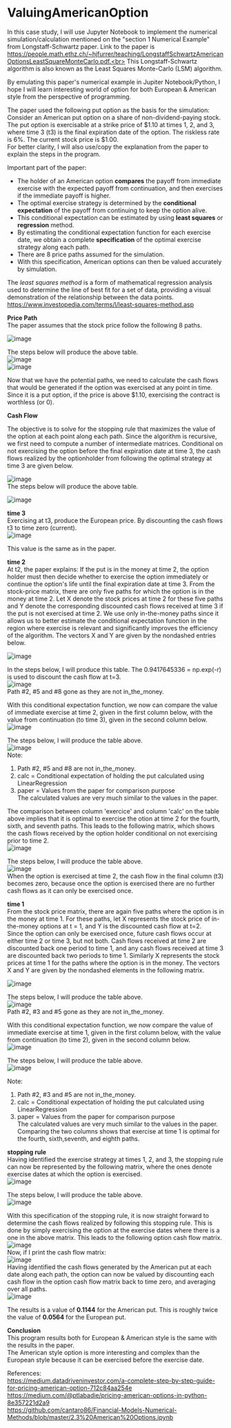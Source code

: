 # ValuingAmericanOption
In this case study, I will use Jupyter Notebook to implement the numerical simulation/calculation mentioned on the "section 1 Numerical Example" from Longstaff-Schwartz paper.
Link to the paper is https://people.math.ethz.ch/~hjfurrer/teaching/LongstaffSchwartzAmericanOptionsLeastSquareMonteCarlo.pdf.<br>
This Longstaff-Schwartz algorithm is also known as the Least Squares Monte-Carlo (LSM) algorithm.<br>

By emulating this paper's numerical example in Jupiter Notebook/Python, I hope I will learn interesting world of option for both European & American style from the perspective of programming.<br>

The paper used the following put option as the basis for the simulation: <br>
Consider an American put option on a share of non-dividend-paying stock. The put option is exercisable at a strike price of $1.10 at times 1, 2, and 3, where time 3 (t3) is the final expiration
date of the option. The riskless rate is 6%. The current stock price is $1.00. <br>
For better clarity, I will also use/copy the explanation from the paper to explain the steps in the program.<br>

Important part of the paper:<br>
* The holder of an American option **compares** the payoff from immediate exercise with the expected payoff from continuation, and then exercises if the immediate payoff is higher.
* The optimal exercise strategy is determined by the **conditional expectation** of the payoff from continuing to keep the option alive.
* This conditional expectation can be estimated by using **least squares** or **regression** method.
* By estimating the conditional expectation function for each exercise date, we obtain a complete **specification** of the optimal exercise strategy along each path.
* There are 8 price paths assumed for the simulation.
* With this specification, American options can then be valued accurately by simulation.
  
The *least squares method* is a form of mathematical regression analysis used to determine the line of best fit for a set of data, providing a visual demonstration of the relationship between the data points. https://www.investopedia.com/terms/l/least-squares-method.asp <br>

**Price Path** <br>
The paper assumes that the stock price follow the following 8 paths. <br>

![image](https://github.com/user-attachments/assets/33a264d4-89c0-4376-867b-b1e904f47a79) <br>

The steps below will produce the above table.<br>
![image](https://github.com/user-attachments/assets/1ccbf969-d451-4122-9357-61de85ba3f40) <br>
![image](https://github.com/user-attachments/assets/8f779d11-cb28-4355-9de2-9abdaf15e9cd) <br>

Now that we have the potential paths, we need to calculate the cash flows that would be generated if the option was exercised at any point in time. Since it is a put option, if the price is above $1.10, exercising the contract is worthless (or 0).<br>

**Cash Flow** <br>

The objective is to solve for the stopping rule that maximizes the value of the option at each point along each path. Since the algorithm is recursive, we first need to compute a number of intermediate matrices. Conditional on not exercising the option before the final expiration date at time 3, the cash flows realized by the optionholder from following the optimal strategy at time 3 are given below.<br>

![image](https://github.com/user-attachments/assets/2f194d47-6ba3-4087-92bb-5da8ac3dd9ff) <br>
The steps below will produce the above table.

![image](https://github.com/user-attachments/assets/cf07eb35-e1c1-40b8-ae25-50dae148d914) <br>

**time 3** <br>
Exercising at t3, produce the European price. By discounting the cash flows t3 to time zero (current). <br>
![image](https://github.com/user-attachments/assets/1ad71ee2-e6eb-44cd-8c62-2606b065651b) <br>

This value is the same as in the paper.

**time 2** <br>
At t2, the paper explains:
If the put is in the money at time 2, the option holder must then decide whether to exercise the option immediately or continue the option's life until the final expiration date at time 3. From the stock-price matrix, there are only five paths for which the option is in the money at time 2. Let X denote the stock prices at time 2 for these five paths and Y denote the corresponding
discounted cash flows received at time 3 if the put is not exercised at time 2. We use only in-the-money paths since it allows us to better estimate the conditional expectation function in the region where exercise is relevant and significantly improves the efficiency of the algorithm. The vectors X and Y are given by the nondashed entries below.<br>

![image](https://github.com/user-attachments/assets/59fe027c-6198-4efb-872e-c15710bfb51f) <br>

In the steps below, I will produce this table. The 0.9417645336 = np.exp(-r) is used to discount the cash flow at t=3. <br>
![image](https://github.com/user-attachments/assets/bbe2341a-7efd-4dbf-acf1-7c901db788fe) <br>
Path #2, #5 and #8 gone as they are not in_the_money.<br>

With this conditional expectation function, we now can compare the value of immediate exercise at time 2, given in the first column below, with the value from continuation (to time 3), given in the second column below.<br>
![image](https://github.com/user-attachments/assets/10a62306-a126-4539-8b72-845f6a31ed68) <br>

The steps below, I will produce the table above.<br>
![image](https://github.com/user-attachments/assets/153c12ba-2a55-4f2c-9f5b-a0d2f61161cb) <br>
Note:
1) Path #2, #5 and #8 are not in_the_money.<br>
2) calc = Conditional expectation of holding the put calculated using LinearRegression <br>
3) paper = Values from the paper for comparison purpose <br>
The calculated values are very much similar to the values in the paper.<br>

The comparison between column 'exercice' and column 'calc' on the table above implies that it is optimal to exercise the otion at time 2 for the fourth, sixth, and seventh paths. This leads to the following matrix, which shows the cash flows received by the option holder conditional on not exercising prior to time 2. <br>
![image](https://github.com/user-attachments/assets/44cb6069-ddc1-49f9-9372-7bcca0662c2d) <br>

The steps below, I will produce the table above.<br>
![image](https://github.com/user-attachments/assets/64bf877a-1f46-4254-a2c6-cd4c740d33ea) <br>
When the option is exercised at time 2, the cash flow in the final column (t3) becomes zero, because once the option is exercised there are no further cash flows as it can only be exercised once.<br>

**time 1** <br>
From the stock price matrix, there are again five paths where the option is in the money at time 1. For these paths, let X represents the stock price of in-the-money options at t = 1, and Y is the discounted cash flow at t=2. <br>
Since the option can only be exercised once, future cash flows occur at either time 2 or time 3, but not both. Cash flows received at time 2 are discounted back one period to time 1, and any cash flows received at time 3 are discounted back two periods to time 1. Similarly X represents the stock prices at time 1 for the paths where the option is in the money. The vectors X and Y are given by the nondashed elements in the following matrix.<br>

![image](https://github.com/user-attachments/assets/b5cae9da-ce48-46bc-86dc-f883beb6ddec) <br>

The steps below, I will produce the table above.<br>
![image](https://github.com/user-attachments/assets/d5ca8575-8a91-4224-8ded-3a5d8ddd8018) <br>
Path #2, #3 and #5 gone as they are not in_the_money.<br>

With this conditional expectation function, we now compare the value of immediate exercise at time 1, given in the first column below, with the value from continuation (to time 2), given in the second column below.<br>
![image](https://github.com/user-attachments/assets/153beda9-41a1-4f5c-b1a7-56a83398562d) <br>

The steps below, I will produce the table above.<br>
![image](https://github.com/user-attachments/assets/17a24c50-8712-4ec3-9558-b69619b43e7f) <br>

Note:
1) Path #2, #3 and #5 are not in_the_money.<br>
2) calc = Conditional expectation of holding the put calculated using LinearRegression <br>
3) paper = Values from the paper for comparison purpose <br>
The calculated values are very much similar to the values in the paper.<br>
Comparing the two columns shows that exercise at time 1 is optimal for the fourth, sixth,seventh, and eighth paths. <br>

**stopping rule** <br>
Having identified the exercise strategy at times 1, 2, and 3, the stopping rule can now be represented by the following matrix, where the ones denote exercise dates at which the option is exercised.<br>
![image](https://github.com/user-attachments/assets/51e6d185-ff55-4f0b-ba0b-c9940587f081) <br>

The steps below, I will produce the table above.<br>
![image](https://github.com/user-attachments/assets/ebac3d8f-9fd5-492a-8974-3146986e3d10) <br>

With this specification of the stopping rule, it is now straight forward to determine the cash flows realized by following this stopping rule. This is done by simply exercising the option at the exercise dates where there is a one in the above matrix. This leads to the following option cash flow matrix.<br>
![image](https://github.com/user-attachments/assets/28e6b573-eebc-4c8a-8b61-32e5ec7b85c2) <br>
Now, if I print the cash flow matrix: <br>
![image](https://github.com/user-attachments/assets/33213186-9bff-4418-b879-532ddb9121fd)<br>
Having identified the cash flows generated by the American put at each date along each path, the option can now be valued by discounting each cash flow in the option cash flow matrix back to time zero, and averaging over all paths.<br>
![image](https://github.com/user-attachments/assets/5a35cc6f-a58b-479d-b948-08db5bb3f146) <br>

The results is a value of **0.1144** for the American put. This is roughly twice the value of **0.0564** for the European put.<br>

**Conclusion**<br>
This program results both for European & American style is the same with the results in the paper.<br>
The American style option is more interesting and complex than the European style because it can be exercised before the exercise date.<br>

References:<br>
https://medium.datadriveninvestor.com/a-complete-step-by-step-guide-for-pricing-american-option-712c84aa254e <br>
https://medium.com/@ptlabadie/pricing-american-options-in-python-8e357221d2a9 <br>
https://github.com/cantaro86/Financial-Models-Numerical-Methods/blob/master/2.3%20American%20Options.ipynb <br>






